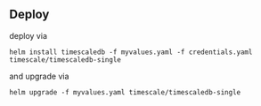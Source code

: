 ## Deploy

deploy via 
```
helm install timescaledb -f myvalues.yaml -f credentials.yaml timescale/timescaledb-single
```

and upgrade via
```
helm upgrade -f myvalues.yaml timescale/timescaledb-single
```
